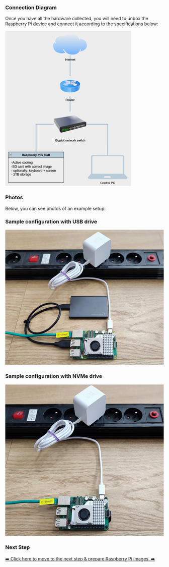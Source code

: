 ### Connection Diagram

Once you have all the hardware collected, you will need to unbox the Raspberry Pi device and connect it according to the specifications below:

![device configuration](./img-rpi5-connection-diagram-1.png)

### Photos

Below, you can see photos of an example setup:

### Sample configuration with USB drive
![Sample configuration with USB drive](./img-example-setup-USB.jpg)


### Sample configuration with NVMe drive
![Sample configuration with NVMe drive](./img-example-setup-NVMe.jpg)


### Next Step

[➡️ Click here to move to the next step & prepare Raspberry Pi images. ➡️](./3-raspberry-pi-images.md)
